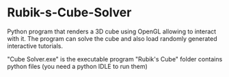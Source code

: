 # Rubik-s-Cube-Solver
Python program that renders a 3D cube using OpenGL allowing to interact with it. The program can solve the cube and also load randomly generated interactive tutorials.

"Cube Solver.exe" is the executable program
"Rubik's Cube" folder contains python files (you need a python IDLE to run them)
